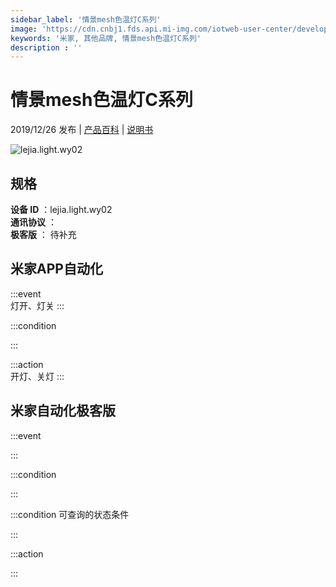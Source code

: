 ```yaml
---
sidebar_label: '情景mesh色温灯C系列'
image: 'https://cdn.cnbj1.fds.api.mi-img.com/iotweb-user-center/developer_1679047652934fOsXRNwH.png?GalaxyAccessKeyId=AKVGLQWBOVIRQ3XLEW&Expires=9223372036854775807&Signature=rTFXbekct/gSuZoBMaxjeMajGjc='
keywords: '米家, 其他品牌, 情景mesh色温灯C系列'
description : ''
---
```

# 情景mesh色温灯C系列

2019/12/26 发布 | [产品百科](https://home.mi.com/webapp/content/baike/product/index.html?model=lejia.light.wy02/) | [说明书](https://home.mi.com/views/introduction.html?model=lejia.light.wy02&region=cn)

![lejia.light.wy02](https://cdn.cnbj1.fds.api.mi-img.com/iotweb-user-center/developer_1679047652934fOsXRNwH.png?GalaxyAccessKeyId=AKVGLQWBOVIRQ3XLEW&Expires=9223372036854775807&Signature=rTFXbekct/gSuZoBMaxjeMajGjc=)

## 规格  
> 
**设备 ID** ：lejia.light.wy02  
**通讯协议** ：  
**极客版**  ： 待补充 


## 米家APP自动化  

:::event  
灯开、灯关
:::

:::condition  

:::

:::action   
开灯、关灯
:::

## 米家自动化极客版  

:::event  

:::

:::condition  

:::

:::condition 可查询的状态条件  

:::

:::action  

:::

        
